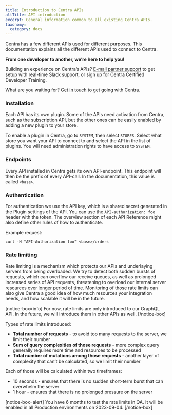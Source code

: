 ```yaml
---
title: Introduction to Centra APIs
altTitle: API introduction
excerpt: General information common to all existing Centra APIs.
taxonomy:
  category: docs
---
```


Centra has a few different APIs used for different purposes. This documentation explains all the different APIs used to connect to Centra.

**From one developer to another, we’re here to help you!**

Building an experience on Centra’s APIs? [E-mail partner support](mailto:support@centra.com) to get setup with real-time Slack support, or sign up for Centra Certified Developer Training.

What are you waiting for? [Get in touch](https://www.centra.com/contact.html) to get going with Centra.

### Installation

Each API has its own plugin. Some of the APIs need activation from Centra, such as the subscription API, but the other ones can be easily enabled by adding a new plugin to your store.

To enable a plugin in Centra, go to `SYSTEM`, then select `STORES`. Select what store you want your API to connect to and select the API in the list of plugins. You will need administration rights to have access to `SYSTEM`.

### Endpoints

Every API installed in Centra gets its own API-endpoint. This endpoint will then be the prefix of every API-call. In the documentation, this value is called `<base>`.

### Authentication

For authentication we use the API key, which is a shared secret generated in the Plugin settings of the API. You can use the `API-authorization: foo` header with the token. The overview section of each API Reference might also define other rules of how to authenticate.

Example request:

`curl -H "API-Authorization foo" <base>/orders`

### Rate limiting

Rate limiting is a mechanism which protects our APIs and underlaying servers from being overloaded. We try to detect both sudden bursts of requests, which can overflow our receive queues, as well as prolonged increased series of API requests, threatening to overload our internal server resources over longer period of time. Monitoring of those rate limits can also give Centra a good idea of how much resources your integration needs, and how scalable it will be in the future.

[notice-box=info]
For now, rate limits are only introduced to our GraphQL API. In the future, we will introduce them in other APIs as well.
[/notice-box]

Types of rate limits introduced:  
* **Total number of requests** - to avoid too many requests to the server, we limit their number
* **Sum of query complexities of those requests** - more complex query generally requires more time and resources to be processed
* **Total number of mutations among those requests** - another layer of complexity that can’t be calculated, so we limit their number

Each of those will be calculated within two timeframes:  
* 10 seconds - ensures that there is no sudden short-term burst that can overwhelm the server
* 1 hour - ensures that there is no prolonged pressure on the server

[notice-box=alert]
You have 6 months to test the rate limits in QA. It will be enabled in all Production environments on 2023-09-04.
[/notice-box]
